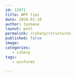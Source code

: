 ```yaml
---
id: 12971
title: WPF tips
date: 2020-01-10
author: taimane
layout: post
permalink: /csharp/structures
published: false
image: 
categories:
   - csharp
tags:
   - winforms
   
---
```



    